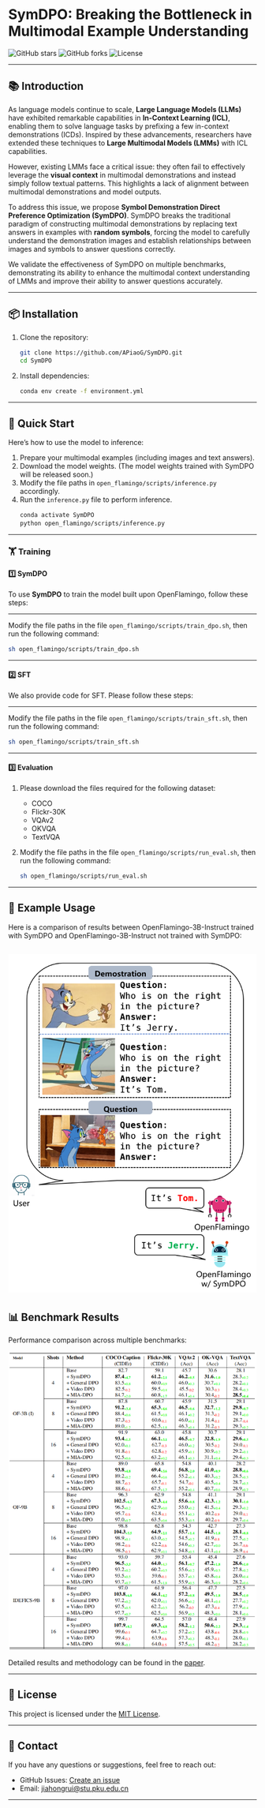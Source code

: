 # SymDPO: Breaking the Bottleneck in Multimodal Example Understanding

![GitHub stars](https://img.shields.io/github/stars/APiaoG/SymDPO?style=social)
![GitHub forks](https://img.shields.io/github/forks/APiaoG/SymDPO?style=social)
![License](https://img.shields.io/github/license/APiaoG/SymDPO)

---

## 📚 Introduction

As language models continue to scale, **Large Language Models (LLMs)** have exhibited remarkable capabilities in **In-Context Learning (ICL)**, enabling them to solve language tasks by prefixing a few in-context demonstrations (ICDs). Inspired by these advancements, researchers have extended these techniques to **Large Multimodal Models (LMMs)** with ICL capabilities.

However, existing LMMs face a critical issue: they often fail to effectively leverage the **visual context** in multimodal demonstrations and instead simply follow textual patterns. This highlights a lack of alignment between multimodal demonstrations and model outputs.

To address this issue, we propose **Symbol Demonstration Direct Preference Optimization (SymDPO)**. SymDPO breaks the traditional paradigm of constructing multimodal demonstrations by replacing text answers in examples with **random symbols**, forcing the model to carefully understand the demonstration images and establish relationships between images and symbols to answer questions correctly.

We validate the effectiveness of SymDPO on multiple benchmarks, demonstrating its ability to enhance the multimodal context understanding of LMMs and improve their ability to answer questions accurately.

---

<!-- ## 🛠️ Features

- **Improved Multimodal Context Alignment**: By substituting text answers with symbols, SymDPO ensures better alignment between visual context and model outputs.
- **Enhanced Reasoning Capabilities**: SymDPO helps LMMs move beyond textual patterns, leveraging visual context more effectively.
- **Proven Effectiveness**: Validated across multiple benchmarks with significant performance improvements.

--- -->

## 📦 Installation

1. Clone the repository:
   ```bash
   git clone https://github.com/APiaoG/SymDPO.git
   cd SymDPO
   ```

2. Install dependencies:
   ```bash
   conda env create -f environment.yml
   ```

---

## 🚀 Quick Start

Here’s how to use the model to inference:

1. Prepare your multimodal examples (including images and text answers).
2. Download the model weights. (The model weights trained with SymDPO will be released soon.)
3. Modify the file paths in `open_flamingo/scripts/inference.py` accordingly.  
4. Run the `inference.py` file to perform inference.
   ```bash
   conda activate SymDPO
   python open_flamingo/scripts/inference.py
   ```

---

### 🏋️ Training

#### 1️⃣ **SymDPO**

To use **SymDPO** to train the model built upon OpenFlamingo, follow these steps:

---

 Modify the file paths in the file `open_flamingo/scripts/train_dpo.sh`, then run the following command:
   ```bash
   sh open_flamingo/scripts/train_dpo.sh
   ```

---

#### 2️⃣ **SFT**

We also provide code for SFT. Please follow these steps:

---

 Modify the file paths in the file `open_flamingo/scripts/train_sft.sh`, then run the following command:

   ```bash
   sh open_flamingo/scripts/train_sft.sh
   ```

---


#### 3️⃣ **Evaluation**

1. Please download the files required for the following dataset:
   - COCO
   - Flickr-30K
   - VQAv2
   - OKVQA
   - TextVQA

2. Modify the file paths in the file `open_flamingo/scripts/run_eval.sh`, then run the following command:
   ```bash
   sh open_flamingo/scripts/run_eval.sh
   ```

---



## 🧪 Example Usage

Here is a comparison of results between OpenFlamingo-3B-Instruct trained with SymDPO and OpenFlamingo-3B-Instruct not trained with SymDPO:

![example](image/README/example.png)
---

## 📊 Benchmark Results

Performance comparison across multiple benchmarks:

![performence](image/README/performence.png)

Detailed results and methodology can be found in the [paper](./docs/paper.pdf).

---


## 📄 License

This project is licensed under the [MIT License](./LICENSE).

---

## 📧 Contact

If you have any questions or suggestions, feel free to reach out:

- GitHub Issues: [Create an issue](https://github.com/APiaoG/SymDPO/issues)
- Email: jiahongrui@stu.pku.edu.cn

---
